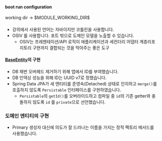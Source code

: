 #### boot run configuration
working dir -> \$MODULE_WORKING_DIR\$

####
- 강의에서 사용된 언어는 자바이지만 코틀린을 사용합니다. 
- OSIV 를 사용합니다. 포트 밖으로 도메인 모델을 노출할 수 있습니다.
  - OSIV는 프레젠테이션/API 로직이 애플리케이션과 세컨더리 어댑터 계층리포지토리 구현까지
    결합되는 것을 막아주는 좋은 도구

#### [BaseEntity](src/main/kotlin/tobyspring/splearn/domain/BaseEntity.kt)의 구현
- DB 채번 오버헤드 제거하기 위해 앱에서 ID를 부여했습니다.
- DB 인덱싱 성능을 위해 ID는 UUID v7로 정했습니다.
- Spring Data JPA가 새 엔티티를 준영속(Detached) 상태로 인지하고 `merge()`를 호출하지 않도록 `Persistable` 인터페이스를 구현하였습니다.
  - `Persistable`의 `getId()`를 오버라이드하고 컴파일 중 `id`의 기존 getter와 충돌하지 않도록 `id` 를 `private`으로 선언했습니다.


### 도메인 엔티티의 구현
- Primary 생성자 대신에 의도가 잘 드러나는 이름을 가지는 정적 팩토리 메서드를 사용했습니다.